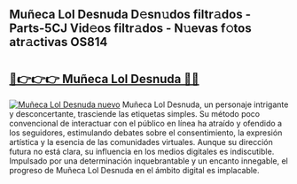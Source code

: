 ## Muñeca Lol Desnuda D𝚎sn𝚞dos filtr𝚊dos - Parts-5CJ Vid𝚎os filtr𝚊dos - N𝚞evas f𝚘tos atr𝚊ctivas OS814

# <h2><a href="http://mb8f1z4.tromn.icu/?c=Mu%c3%b1eca+Lol+Desnuda">🔗👉👉👉 Muñeca Lol Desnuda 🔗🔗</a></h2>

[![Muñeca Lol Desnuda nuevo](https://i.imgur.com/pEAQMta.gif)](http://mb8f1z4.tromn.icu/?c=Mu%c3%b1eca+Lol+Desnuda)
Muñeca Lol Desnuda, un personaje intrigante y desconcertante, trasciende las etiquetas simples. Su método poco convencional de interactuar con el público en línea ha atraído y ofendido a los seguidores, estimulando debates sobre el consentimiento, la expresión artística y la esencia de las comunidades virtuales. Aunque su dirección futura no está clara, su influencia en los medios digitales es indiscutible. Impulsado por una determinación inquebrantable y un encanto innegable, el progreso de Muñeca Lol Desnuda en el ámbito digital es implacable.
